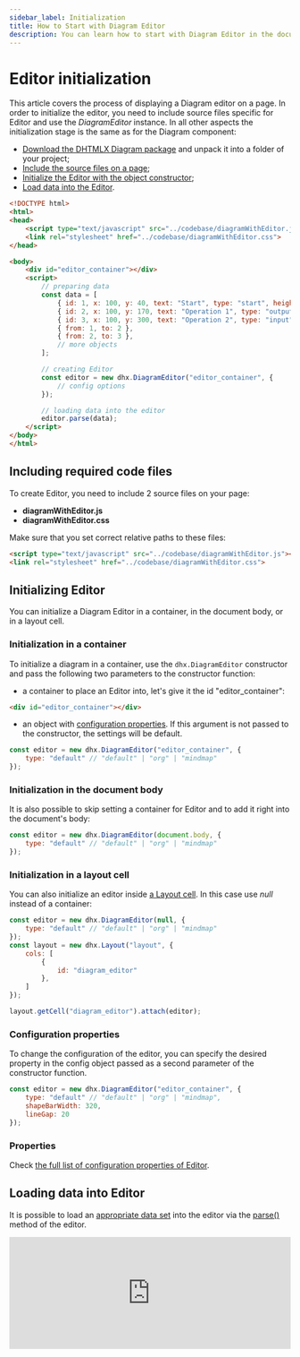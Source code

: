 ```yaml
---
sidebar_label: Initialization
title: How to Start with Diagram Editor
description: You can learn how to start with Diagram Editor in the documentation of the DHTMLX JavaScript Diagram library. Browse developer guides and API reference, try out code examples and live demos, and download a free 30-day evaluation version of DHTMLX Diagram.
---
```


# Editor initialization

This article covers the process of displaying a Diagram editor on a page. In order to initialize the editor, you need to include source files specific for Editor and use the *DiagramEditor* instance. In all other aspects the initialization stage is the same as for the Diagram component:

- [Download the DHTMLX Diagram package](https://dhtmlx.com/docs/products/dhtmlxDiagram/download.shtml) and unpack it into a folder of your project;
- [Include the source files on a page](#including-required-code-files);
- [Initialize the Editor with the object constructor](#initializing-editor);
- [Load data into the Editor](#loading-data-into-editor).

~~~html
<!DOCTYPE html>
<html>
<head>
  	<script type="text/javascript" src="../codebase/diagramWithEditor.js"></script>
	<link rel="stylesheet" href="../codebase/diagramWithEditor.css">
</head>

<body>
	<div id="editor_container"></div>
	<script>
		// preparing data
		const data = [ 
    		{ id: 1, x: 100, y: 40, text: "Start", type: "start", height: 50 },
			{ id: 2, x: 100, y: 170, text: "Operation 1", type: "output" },
			{ id: 3, x: 100, y: 300, text: "Operation 2", type: "input" },
			{ from: 1, to: 2 },
			{ from: 2, to: 3 },
    		// more objects
		];

		// creating Editor
		const editor = new dhx.DiagramEditor("editor_container", {
			// config options
		});

		// loading data into the editor
		editor.parse(data);
	</script>
</body>
</html>
~~~

## Including required code files

To create Editor, you need to include 2 source files on your page:

- **diagramWithEditor.js**
- **diagramWithEditor.css**

Make sure that you set correct relative paths to these files:

~~~html
<script type="text/javascript" src="../codebase/diagramWithEditor.js"></script>
<link rel="stylesheet" href="../codebase/diagramWithEditor.css">
~~~

## Initializing Editor

You can initialize a Diagram Editor in a container, in the document body, or in a layout cell.

### Initialization in a container

To initialize a diagram in a container, use the `dhx.DiagramEditor` constructor and pass the following two parameters to the constructor function:

- a container to place an Editor into, let's give it the id "editor_container":

~~~html title="index.html"
<div id="editor_container"></div>
~~~

- an object with [configuration properties](#configuration-properties). If this argument is not passed to the constructor, the settings will be default.

~~~js title="index.js"
const editor = new dhx.DiagramEditor("editor_container", {
	type: "default" // "default" | "org" | "mindmap"
});
~~~

### Initialization in the document body

It is also possible to skip setting a container for Editor and to add it right into the document's body:

~~~js
const editor = new dhx.DiagramEditor(document.body, {
	type: "default" // "default" | "org" | "mindmap"
});
~~~

### Initialization in a layout cell

You can also initialize an editor inside [a Layout cell](https://docs.dhtmlx.com/suite/layout/index/). In this case use *null* instead of a container:

~~~js
const editor = new dhx.DiagramEditor(null, {
	type: "default" // "default" | "org" | "mindmap"
});
const layout = new dhx.Layout("layout", {
    cols: [
        {
            id: "diagram_editor"
        },
    ]
});

layout.getCell("diagram_editor").attach(editor);
~~~

### Configuration properties

To change the configuration of the editor, you can specify the desired property in the config object passed as a second parameter of the constructor function. 

~~~js
const editor = new dhx.DiagramEditor("editor_container", {
	type: "default" // "default" | "org" | "mindmap",
	shapeBarWidth: 320,
	lineGap: 20
});
~~~

### Properties

Check [the full list of configuration properties of Editor](../../../api/editor/api_overview/#editor-properties).

Loading data into Editor
----------------------------

It is possible to load an [appropriate data set](../../../guides/loading_data/#preparing-data-to-load) into the editor via the [parse()](../../../api/editor/parse_method/) method of the editor.

<iframe src="https://snippet.dhtmlx.com/xshe9ut7?mode=js" frameborder="0" class="snippet_iframe" width="100%" height="200"></iframe>
